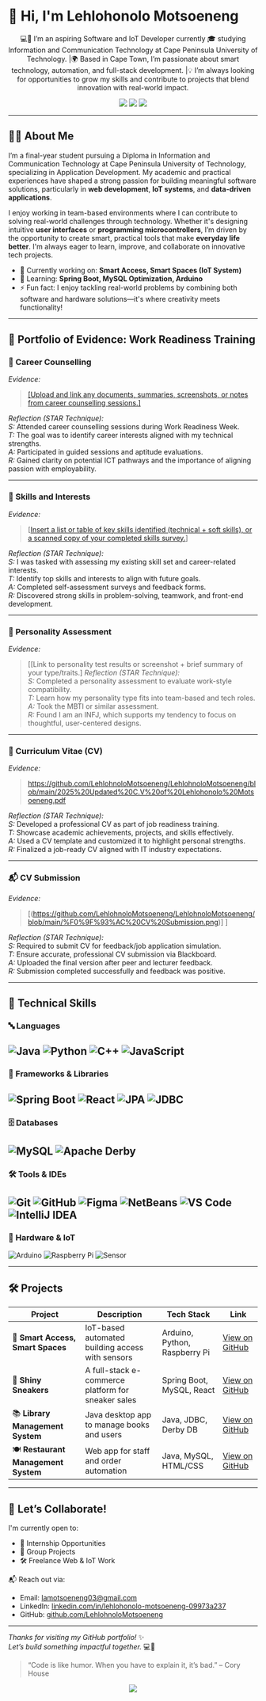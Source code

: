 # 👋 Hi, I'm Lehlohonolo Motsoeneng

<p align="center">💻🚀 I’m an aspiring Software and IoT Developer currently 🎓 studying Information and Communication Technology at Cape Peninsula University of Technology. |🌍 Based in Cape Town, I’m passionate about smart technology, automation, and full-stack development.  
|💡 I’m always looking for opportunities to grow my skills and contribute to projects that blend innovation with real-world impact.</p>

  <p align="center">
  <a href="mailto:lamotsoeneng03@gmail.com"><img src="https://img.shields.io/badge/Email-D14836?style=for-the-badge&logo=gmail&logoColor=white"/></a>
  <a href="https://www.linkedin.com/in/lehlohonolo-motsoeneng-09973a237"><img src="https://img.shields.io/badge/LinkedIn-%230077B5.svg?style=for-the-badge&logo=linkedin&logoColor=white" /></a>
  <a href="https://github.com/LehlohnoloMotsoeneng"><img src="https://img.shields.io/badge/GitHub-%23181717.svg?style=for-the-badge&logo=github&logoColor=white" /></a>
</p>

---

## 🧑‍💻 About Me

I’m a final-year student pursuing a Diploma in Information and Communication Technology at Cape Peninsula University of Technology, specializing in Application Development.
My academic and practical experiences have shaped a strong passion for building meaningful software solutions, particularly in **web development**, **IoT systems**, and **data-driven applications**.

I enjoy working in team-based environments where I can contribute to solving real-world challenges through technology.
Whether it's designing intuitive **user interfaces** or **programming microcontrollers**, I’m driven by the opportunity to create smart, practical tools that make **everyday life better**. 
I'm always eager to learn, improve, and collaborate on innovative tech projects.

- 🔭 Currently working on: **Smart Access, Smart Spaces (IoT System)**
- 🌱 Learning: **Spring Boot, MySQL Optimization, Arduino**
- ⚡ Fun fact: I enjoy tackling real-world problems by combining both software and hardware solutions—it's where creativity meets functionality!

---
## 🧾 Portfolio of Evidence: Work Readiness Training

### 💼 Career Counselling

*Evidence:*  
> [[Upload and link any documents, summaries, screenshots, or notes from career counselling sessions.]](https://github.com/LehlohnoloMotsoeneng/LehlohnoloMotsoeneng/blob/main/%F0%9F%92%BC%20Career%20Counselling.png)

*Reflection (STAR Technique):*  
*S:* Attended career counselling sessions during Work Readiness Week.  
*T:* The goal was to identify career interests aligned with my technical strengths.  
*A:* Participated in guided sessions and aptitude evaluations.  
*R:* Gained clarity on potential ICT pathways and the importance of aligning passion with employability.

---

### 🧠 Skills and Interests

*Evidence:*  
> [[Insert a list or table of key skills identified (technical + soft skills), or a scanned copy of your completed skills survey.](https://github.com/LehlohnoloMotsoeneng/LehlohnoloMotsoeneng/blob/main/%F0%9F%A7%A0%20Skills%20and%20Interests.png)]

*Reflection (STAR Technique):*  
*S:* I was tasked with assessing my existing skill set and career-related interests.  
*T:* Identify top skills and interests to align with future goals.  
*A:* Completed self-assessment surveys and feedback forms.  
*R:* Discovered strong skills in problem-solving, teamwork, and front-end development.

---

### 🧬 Personality Assessment

*Evidence:*  
> [[Link to personality test results or screenshot + brief summary of your type/traits.]
*Reflection (STAR Technique):*  
*S:* Completed a personality assessment to evaluate work-style compatibility.  
*T:* Learn how my personality type fits into team-based and tech roles.  
*A:* Took the MBTI or similar assessment.  
*R:* Found I am an INFJ, which supports my tendency to focus on thoughtful, user-centered designs.

---

### 📄 Curriculum Vitae (CV)

*Evidence:*  
> https://github.com/LehlohnoloMotsoeneng/LehlohnoloMotsoeneng/blob/main/2025%20Updated%20C.V%20of%20Lehlohonolo%20Motsoeneng.pdf

*Reflection (STAR Technique):*  
*S:* Developed a professional CV as part of job readiness training.  
*T:* Showcase academic achievements, projects, and skills effectively.  
*A:* Used a CV template and customized it to highlight personal strengths.  
*R:* Finalized a job-ready CV aligned with IT industry expectations.

---

### 📬 CV Submission

*Evidence:*  
> [(https://github.com/LehlohnoloMotsoeneng/LehlohnoloMotsoeneng/blob/main/%F0%9F%93%AC%20CV%20Submission.png)]
]

*Reflection (STAR Technique):*  
*S:* Required to submit CV for feedback/job application simulation.  
*T:* Ensure accurate, professional CV submission via Blackboard.  
*A:* Uploaded the final version after peer and lecturer feedback.  
*R:* Submission completed successfully and feedback was positive.

---

## 💼 Technical Skills


### 🔤 Languages
![Java](https://img.shields.io/badge/Java-%23ED8B00?style=for-the-badge&logo=java&logoColor=white)
![Python](https://img.shields.io/badge/Python-%233776AB?style=for-the-badge&logo=python&logoColor=white)
![C++](https://img.shields.io/badge/C++-%2300599C?style=for-the-badge&logo=cplusplus&logoColor=white)
![JavaScript](https://img.shields.io/badge/JavaScript-%23F7DF1E?style=for-the-badge&logo=javascript&logoColor=black)
---
### 🧱 Frameworks & Libraries
![Spring Boot](https://img.shields.io/badge/Spring_Boot-%236DB33F?style=for-the-badge&logo=spring-boot&logoColor=white)
![React](https://img.shields.io/badge/React-%2320232A?style=for-the-badge&logo=react&logoColor=61DAFB)
![JPA](https://img.shields.io/badge/JPA-%23007396?style=for-the-badge&logo=hibernate&logoColor=white)
![JDBC](https://img.shields.io/badge/JDBC-%23007396?style=for-the-badge&logo=java&logoColor=white)
---
### 🗄️ Databases
![MySQL](https://img.shields.io/badge/MySQL-%234479A1?style=for-the-badge&logo=mysql&logoColor=white)
![Apache Derby](https://img.shields.io/badge/Apache%20Derby-%23F80000?style=for-the-badge&logo=apache&logoColor=white)
---
### 🛠 Tools & IDEs
![Git](https://img.shields.io/badge/Git-%23F05032?style=for-the-badge&logo=git&logoColor=white)
![GitHub](https://img.shields.io/badge/GitHub-%23181717?style=for-the-badge&logo=github&logoColor=white)
![Figma](https://img.shields.io/badge/Figma-%23F24E1E?style=for-the-badge&logo=figma&logoColor=white)
![NetBeans](https://img.shields.io/badge/NetBeans-%23007ACC?style=for-the-badge&logo=apache-netbeans-ide&logoColor=white)
![VS Code](https://img.shields.io/badge/VS_Code-%23007ACC?style=for-the-badge&logo=visual-studio-code&logoColor=white)
![IntelliJ IDEA](https://img.shields.io/badge/IntelliJ%20IDEA-%23000000?style=for-the-badge&logo=intellij-idea&logoColor=white)
---

### 🔌 Hardware & IoT
![Arduino](https://img.shields.io/badge/Arduino-%2300979D?style=for-the-badge&logo=arduino&logoColor=white)
![Raspberry Pi](https://img.shields.io/badge/Raspberry_Pi-%23A22846?style=for-the-badge&logo=raspberrypi&logoColor=white)
![Sensor](https://img.shields.io/badge/PIR/Ultrasonic_Sensors-%236C757D?style=for-the-badge&logo=sonarcloud&logoColor=white)

---

## 🛠️ Projects

| Project | Description | Tech Stack | Link |
|--------|-------------|------------|------|
| 🏢 **Smart Access, Smart Spaces** | IoT-based automated building access with sensors | Arduino, Python, Raspberry Pi | [View on GitHub](https://github.com/lehlohonolo-m/smart-access) |
| 👟 **Shiny Sneakers** | A full-stack e-commerce platform for sneaker sales | Spring Boot, MySQL, React | [View on GitHub](https://github.com/lehlohonolo-m/shiny-sneakers) |
| 📚 **Library Management System** | Java desktop app to manage books and users | Java, JDBC, Derby DB | [View on GitHub](https://github.com/lehlohonolo-m/library-system) |
| 🍽️ **Restaurant Management System** | Web app for staff and order automation | Java, MySQL, HTML/CSS | [View on GitHub](https://github.com/lehlohonolo-m/restaurant-management) |

---

## 🤝 Let’s Collaborate!

I'm currently open to:
- 🧪 Internship Opportunities
- 👥 Group Projects
- 🛠 Freelance Web & IoT Work

📬 Reach out via:
- Email: [lamotsoeneng03@gmail.com](mailto:lamotsoeneng03@gmail.com)  
- LinkedIn: [linkedin.com/in/lehlohonolo-motsoeneng-09973a237](https://www.linkedin.com/in/lehlohonolo-motsoeneng-09973a237)  
- GitHub: [github.com/LehlohnoloMotsoeneng](https://github.com/LehlohnoloMotsoeneng)

---
_Thanks for visiting my GitHub portfolio!_ ✨  
_Let’s build something impactful together._ 💻🔌
> “Code is like humor. When you have to explain it, it’s bad.” – Cory House

<p align="center">
  <img src="https://readme-typing-svg.herokuapp.com/?lines=Let’s+Build+The+Future+Together!;Available+for+collaboration+and+internships...&center=true&width=500&height=45" />
</p>
